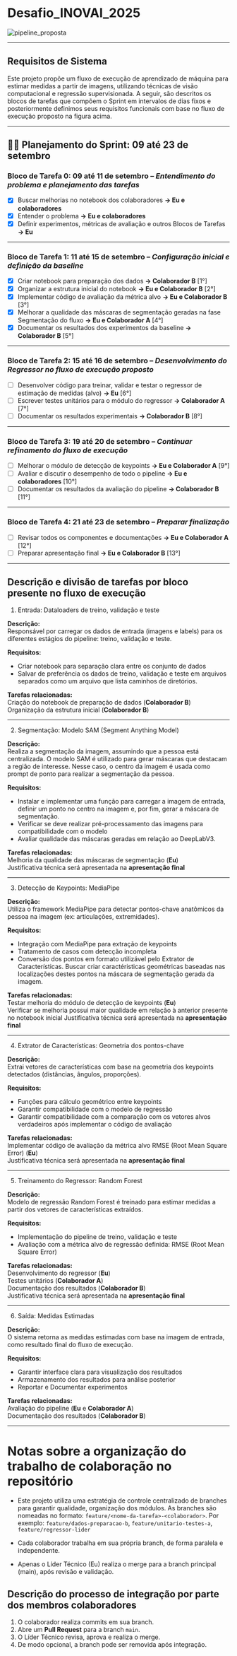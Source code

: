 # Desafio_INOVAI_2025

![pipeline_proposta](images/pipeline_u2net.png)

---

##  Requisitos de Sistema

Este projeto propõe um fluxo de execução de aprendizado de máquina para estimar medidas a partir de imagens, utilizando técnicas de visão computacional e regressão supervisionada. A seguir, são descritos os blocos de tarefas que compõem o Sprint em intervalos de dias fixos e posteriormente definimos seus requisitos funcionais com base no fluxo de execução proposto na figura acima.

---

## 🏃‍♂️ Planejamento do Sprint: 09 até 23 de setembro

### **Bloco de Tarefa 0: 09 até 11 de setembro** – *Entendimento do problema e planejamento das tarefas*
- [x] Buscar melhorias no notebook dos colaboradores **-> Eu e colaboradores**  
- [x] Entender o problema **-> Eu e colaboradores** 
- [x] Definir experimentos, métricas de avaliação e outros Blocos de Tarefas **-> Eu** 

---

### **Bloco de Tarefa 1: 11 até 15 de setembro** – *Configuração inicial e definição da baseline*
- [x] Criar notebook para preparação dos dados **-> Colaborador B** [1°]
- [x] Organizar a estrutura inicial do notebook **-> Eu e Colaborador B** [2°]
- [x] Implementar código de avaliação da métrica alvo **-> Eu e Colaborador B** [3°] 
- [x] Melhorar a qualidade das máscaras de segmentação geradas na fase Segmentação do fluxo **-> Eu e Colaborador A** [4°]
- [x] Documentar os resultados dos experimentos da baseline  **-> Colaborador B** [5°]

---

### **Bloco de Tarefa 2: 15 até 16 de setembro** – *Desenvolvimento do Regressor no fluxo de execução proposto*
- [ ] Desenvolver código para treinar, validar e testar o regressor de estimação de medidas (alvo) **-> Eu** [6°] 
- [ ] Escrever testes unitários para o módulo do regressor **-> Colaborador A** [7°]
- [ ] Documentar os resultados experimentais **-> Colaborador B** [8°]

---

### **Bloco de Tarefa 3: 19 até 20 de setembro** – *Continuar refinamento do fluxo de execução*
- [ ] Melhorar o módulo de detecção de keypoints **-> Eu e Colaborador A** [9°]
- [ ] Avaliar e discutir o desempenho de todo o pipeline **-> Eu e colaboradores** [10°] 
- [ ] Documentar os resultados da avaliação do pipeline **-> Colaborador B** [11°]

---

### **Bloco de Tarefa 4: 21 até 23 de setembro** – *Preparar finalização*
- [ ] Revisar todos os componentes e documentações **-> Eu e Colaborador A** [12°]
- [ ] Preparar apresentação final **-> Eu e Colaborador B** [13°]

---

## Descrição e divisão de tarefas por bloco presente no fluxo de execução


1. Entrada: Dataloaders de treino, validação e teste

**Descrição:**  
Responsável por carregar os dados de entrada (imagens e labels) para os diferentes estágios do pipeline: treino, validação e teste.

**Requisitos:**
- Criar notebook para separação clara entre os conjunto de dados
- Salvar de preferência os dados de treino, validação e teste em arquivos separados como um arquivo que lista caminhos de diretórios. 

**Tarefas relacionadas:**  
Criação do notebook de preparação de dados (**Colaborador B**)  
Organização da estrutura inicial (**Colaborador B**)

---

2. Segmentação: Modelo SAM (Segment Anything Model)

**Descrição:**  
Realiza a segmentação da imagem, assumindo que a pessoa está centralizada. O modelo SAM é utilizado para gerar máscaras que destacam a região de interesse. Nesse caso, o centro da imagem é usada como prompt de ponto para realizar a segmentação da pessoa.

**Requisitos:**
- Instalar e implementar uma função para carregar a imagem de entrada, definir um ponto no centro na imagem e, por fim, gerar a máscara de segmentação.
- Verificar se deve realizar pré-processamento das imagens para compatibilidade com o modelo
- Avaliar qualidade das máscaras geradas em relação ao DeepLabV3.

**Tarefas relacionadas:**  
Melhoria da qualidade das máscaras de segmentação (**Eu**)  
Justificativa técnica será apresentada na **apresentação final**

---

3. Detecção de Keypoints: MediaPipe

**Descrição:**  
Utiliza o framework MediaPipe para detectar pontos-chave anatômicos da pessoa na imagem (ex: articulações, extremidades).

**Requisitos:**
- Integração com MediaPipe para extração de keypoints
- Tratamento de casos com detecção incompleta
- Conversão dos pontos em formato utilizável pelo Extrator de Características. Buscar criar caractéristicas geométricas baseadas nas localizações destes pontos na máscara de segmentação gerada da imagem.

**Tarefas relacionadas:**  
Testar melhoria do módulo de detecção de keypoints (**Eu**)  
Verificar se melhoria possui maior qualidade em relação à anterior presente no notebook inicial
Justificativa técnica será apresentada na **apresentação final**

---

4. Extrator de Características: Geometria dos pontos-chave

**Descrição:**  
Extrai vetores de características com base na geometria dos keypoints detectados (distâncias, ângulos, proporções).

**Requisitos:**
- Funções para cálculo geométrico entre keypoints
- Garantir compatibilidade com o modelo de regressão
- Garantir compatibilidade com a comparação com os vetores alvos verdadeiros após implementar o código de avaliação

**Tarefas relacionadas:**  
Implementar código de avaliação da métrica alvo RMSE (Root Mean Square Error) (**Eu**)  
Justificativa técnica será apresentada na **apresentação final**

---

5. Treinamento do Regressor: Random Forest

**Descrição:**  
Modelo de regressão Random Forest é treinado para estimar medidas a partir dos vetores de características extraídos.

**Requisitos:**
- Implementação do pipeline de treino, validação e teste
- Avaliação com a métrica alvo de regressão definida: RMSE (Root Mean Square Error)

**Tarefas relacionadas:**  
Desenvolvimento do regressor (**Eu**)  
Testes unitários (**Colaborador A**)  
Documentação dos resultados (**Colaborador B**)  
Justificativa técnica será apresentada na **apresentação final**

---

6. Saída: Medidas Estimadas

**Descrição:**  
O sistema retorna as medidas estimadas com base na imagem de entrada, como resultado final do fluxo de execução.

**Requisitos:**
- Garantir interface clara para visualização dos resultados
- Armazenamento dos resultados para análise posterior
- Reportar e Documentar experimentos

**Tarefas relacionadas:**  
Avaliação do pipeline (**Eu** e **Colaborador A**)  
Documentação dos resultados (**Colaborador B**)


---

# Notas sobre a organização do trabalho de colaboração no repositório

- Este projeto utiliza uma estratégia de controle centralizado de branches para garantir qualidade, organização dos módulos. As branches são nomeadas no formato: `feature/<nome-da-tarefa>-<colaborador>`. Por exemplo: `feature/dados-preparacao-b`, `feature/unitario-testes-a`, `feature/regressor-lider`

- Cada colaborador trabalha em sua própria branch, de forma paralela e independente.
- Apenas o Líder Técnico (Eu) realiza o merge para a branch principal (main), após revisão e validação.

## Descrição do processo de integração por parte dos membros colaboradores
1. O colaborador realiza commits em sua branch.
2. Abre um **Pull Request** para a branch `main`.
3. O Líder Técnico revisa, aprova e realiza o merge.
4. De modo opcional, a branch pode ser removida após integração.
